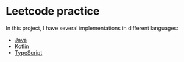 # Leetcode practice

In this project, I have several implementations in different languages:

- [Java](/leetcode-practice-java/src/main/java/io/hank/leetcode/practices)
- [Kotlin](/leetcode-practice-kotlin/src/main/kotlin/io/hank/leetcode/kotlin/practices)
- [TypeScript](/leetcode-practice-typescript/src)
